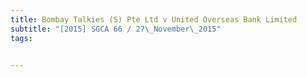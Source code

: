 ```yaml
---
title: Bombay Talkies (S) Pte Ltd v United Overseas Bank Limited 
subtitle: "[2015] SGCA 66 / 27\_November\_2015"
tags:


---
```


